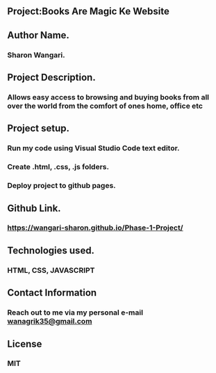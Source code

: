 ## Project:Books Are Magic Ke Website

## Author Name.

### Sharon Wangari.

## Project Description.

### Allows easy access to browsing and buying books from all over the world from the comfort of ones home, office etc

## Project setup.

### Run my code using Visual Studio Code text editor.

### Create .html, .css, .js folders.

### Deploy project to github pages.

## Github Link.

### https://wangari-sharon.github.io/Phase-1-Project/

## Technologies used.

### HTML, CSS, JAVASCRIPT

## Contact  Information

### Reach out to me via my personal e-mail wanagrik35@gmail.com

## License

### MIT